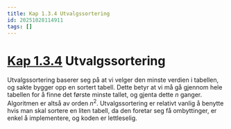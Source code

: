 ```yaml
---
title: Kap 1.3.4 Utvalgssortering
id: 20251028114911
tags: []
---
```


# [Kap 1.3.4]([[20250818102829]]) Utvalgssortering
Utvalgssortering baserer seg på at vi velger den minste verdien i tabellen, og sakte bygger opp en sortert tabell. Dette betyr at vi må gå gjennom hele tabellen for å finne det første minste tallet, og gjenta dette $n$ ganger. Algoritmen er altså av orden $n^2$. Utvalgssortering er relativt vanlig å benytte hvis man skal sortere en liten tabell, da den foretar seg få ombyttinger, er enkel å implementere, og koden er lettleselig.